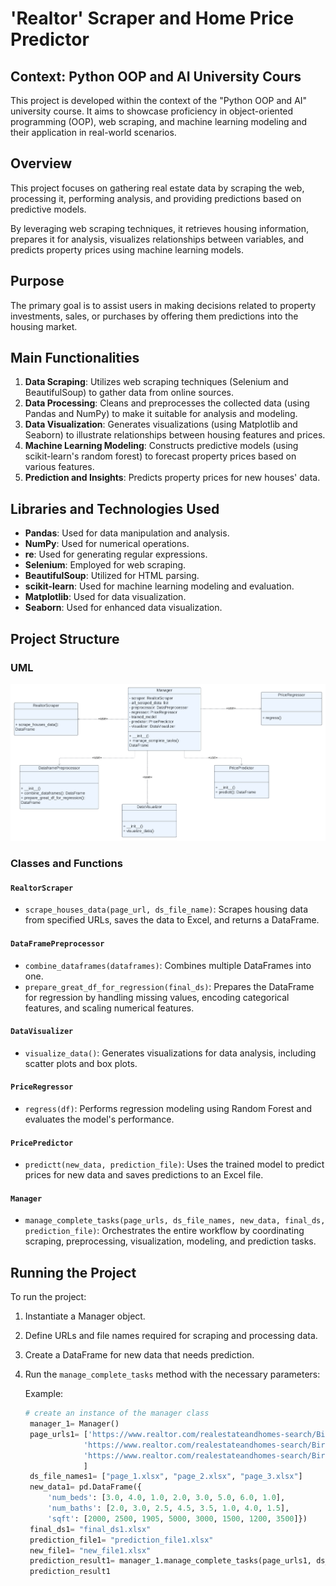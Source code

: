# 'Realtor' Scraper and Home Price Predictor

## Context: Python OOP and AI University Cours
This project is developed within the context of the "Python OOP and AI" university course. It aims to showcase proficiency in object-oriented programming (OOP), web scraping, and machine learning modeling and their application in real-world scenarios.

## Overview

This project focuses on gathering real estate data by scraping the web, processing it, performing analysis, and providing predictions based on predictive models. 

By leveraging web scraping techniques, it retrieves housing information, prepares it for analysis, visualizes relationships between variables, and predicts property prices using machine learning models.

## Purpose

The primary goal is to assist users in making decisions related to property investments, sales, or purchases by offering them predictions into the housing market.

## Main Functionalities

1. **Data Scraping**: Utilizes web scraping techniques (Selenium and BeautifulSoup) to gather data from online sources.
2. **Data Processing**: Cleans and preprocesses the collected data (using Pandas and NumPy) to make it suitable for analysis and modeling.
3. **Data Visualization**: Generates visualizations (using Matplotlib and Seaborn) to illustrate relationships between housing features and prices.
4. **Machine Learning Modeling**: Constructs predictive models (using scikit-learn's random forest) to forecast property prices based on various features.
5. **Prediction and Insights**: Predicts property prices for new houses' data.

## Libraries and Technologies Used

- **Pandas**: Used for data manipulation and analysis.
- **NumPy**: Used for numerical operations.
- **re**: Used for generating regular expressions.
- **Selenium**: Employed for web scraping.
- **BeautifulSoup**: Utilized for HTML parsing.
- **scikit-learn**: Used for machine learning modeling and evaluation.
- **Matplotlib**: Used for data visualization.
- **Seaborn**: Used for enhanced data visualization.

## Project Structure
### UML
![Project UML](UML.png)
### Classes and Functions

#### `RealtorScraper`
- `scrape_houses_data(page_url, ds_file_name)`: Scrapes housing data from specified URLs, saves the data to Excel, and returns a DataFrame.

#### `DataFramePreprocessor`
- `combine_dataframes(dataframes)`: Combines multiple DataFrames into one.
- `prepare_great_df_for_regression(final_ds)`: Prepares the DataFrame for regression by handling missing values, encoding categorical features, and scaling numerical features.

#### `DataVisualizer`
- `visualize_data()`: Generates visualizations for data analysis, including scatter plots and box plots.

#### `PriceRegressor`
- `regress(df)`: Performs regression modeling using Random Forest and evaluates the model's performance.

#### `PricePredictor`
- `predictt(new_data, prediction_file)`: Uses the trained model to predict prices for new data and saves predictions to an Excel file.

#### `Manager`
- `manage_complete_tasks(page_urls, ds_file_names, new_data, final_ds, prediction_file)`: Orchestrates the entire workflow by coordinating scraping, preprocessing, visualization, modeling, and prediction tasks.

## Running the Project

To run the project:
1. Instantiate a Manager object.
2. Define URLs and file names required for scraping and processing data.
4. Create a DataFrame for new data that needs prediction.
5. Run the `manage_complete_tasks` method with the necessary parameters:

   Example:

   ```python
   # create an instance of the manager class
    manager_1= Manager()
    page_urls1= ['https://www.realtor.com/realestateandhomes-search/Birmingham_AL/show-newest-listings/sby-6',
                'https://www.realtor.com/realestateandhomes-search/Birmingham_AL/show-newest-listings/sby-6/pg-2',
                'https://www.realtor.com/realestateandhomes-search/Birmingham_AL/show-newest-listings/sby-6/pg-3',
                ]
    ds_file_names1= ["page_1.xlsx", "page_2.xlsx", "page_3.xlsx"]
    new_data1= pd.DataFrame({
        'num_beds': [3.0, 4.0, 1.0, 2.0, 3.0, 5.0, 6.0, 1.0],
        'num_baths': [2.0, 3.0, 2.5, 4.5, 3.5, 1.0, 4.0, 1.5],
        'sqft': [2000, 2500, 1905, 5000, 3000, 1500, 1200, 3500]})
    final_ds1= "final_ds1.xlsx"
    prediction_file1= "prediction_file1.xlsx"
    new_file1= "new_file1.xlsx"
    prediction_result1= manager_1.manage_complete_tasks(page_urls1, ds_file_names1, new_data1, final_ds1, prediction_file1, new_file1)
    prediction_result1



